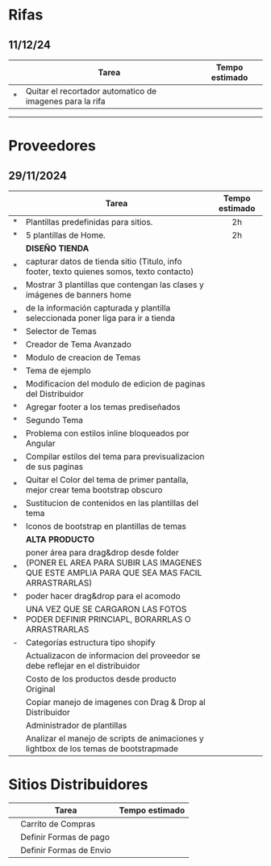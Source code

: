 # Rifas

## 11/12/24

||Tarea|Tempo estimado|
|:---:|---|:---:|
|*|Quitar el recortador automatico de imagenes para la rifa||

---

# Proveedores

## 29/11/2024

||Tarea|Tempo estimado|
|:---:|---|:---:|
|*|Plantillas predefinidas para sitios.|2h|
|*|5 plantillas de Home.|2h|
|| **DISEÑO TIENDA** ||
|*|capturar datos de tienda sitio (Titulo, info footer, texto quienes somos, texto contacto)||
|*|Mostrar 3 plantillas que contengan las clases y imágenes de banners home||
|*|de la información capturada y plantilla seleccionada poner liga para ir a tienda||
|*|Selector de Temas||
|*|Creador de Tema Avanzado||
|*|Modulo de creacion de Temas||
|*|Tema de ejemplo||
|*|Modificacion del modulo de edicion de paginas del Distribuidor||
|*|Agregar footer a los temas prediseñados||
|*|Segundo Tema||
|*|Problema con estilos inline bloqueados por Angular||
|*|Compilar estilos del tema para previsualizacion de sus paginas||
|*|Quitar el Color del tema de primer pantalla, mejor crear tema bootstrap obscuro||
|*|Sustitucion de contenidos en las plantillas del tema||
|*|Iconos de bootstrap en plantillas de temas||
|| **ALTA PRODUCTO** ||
|*|poner área para drag&drop desde folder (PONER EL AREA PARA SUBIR LAS IMAGENES QUE ESTE AMPLIA PARA QUE SEA MAS FACIL ARRASTRARLAS)||
|*|poder hacer drag&drop para el acomodo||
|*|UNA VEZ QUE SE CARGARON LAS FOTOS PODER DEFINIR PRINCIAPL, BORARRLAS O ARRASTRARLAS||
|-|Categorías estructura tipo shopify||
||Actualizacon de informacion del proveedor se debe reflejar en el distribuidor||
||Costo de los productos desde producto Original||
||Copiar manejo de imagenes con Drag & Drop al Distribuidor||
||Administrador de plantillas||
||Analizar el manejo de scripts de animaciones y lightbox de los temas de bootstrapmade||

# Sitios Distribuidores

||Tarea|Tempo estimado|
|---|---|---|
||Carrito de Compras||
||Definir Formas de pago||
||Definir Formas de Envio||
